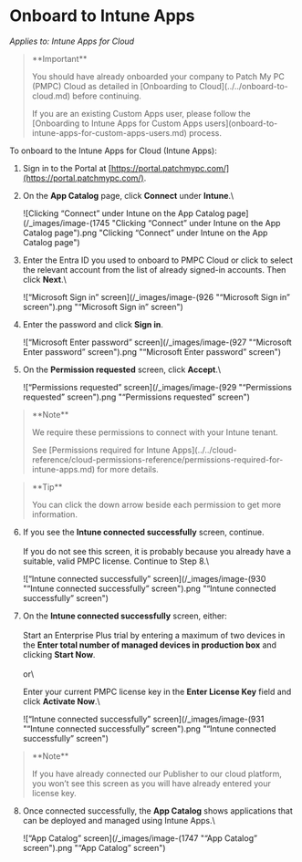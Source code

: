 # Onboard to Intune Apps

_Applies to: Intune Apps for Cloud_

<blockquote class="wp-block-quote">
<p>**Important**</p>
<p>You should have already onboarded your company to Patch My PC (PMPC) Cloud as detailed in [Onboarding to Cloud](../../onboard-to-cloud.md) before continuing.</p>
<p>If you are an existing Custom Apps user, please follow the [Onboarding to Intune Apps for Custom Apps users](onboard-to-intune-apps-for-custom-apps-users.md) process.</p>
</blockquote>

To onboard to the Intune Apps for Cloud (Intune Apps):

1. Sign in to the Portal at [https://portal.patchmypc.com/](https://portal.patchmypc.com/).
2.  On the **App Catalog** page, click **Connect** under **Intune**.\


    ![Clicking “Connect” under Intune on the App Catalog page](/_images/image-(1745 "Clicking “Connect” under Intune on the App Catalog page").png "Clicking “Connect” under Intune on the App Catalog page")
3.  Enter the Entra ID you used to onboard to PMPC Cloud or click to select the relevant account from the list of already signed-in accounts. Then click **Next**.\


    ![“Microsoft Sign in” screen](/_images/image-(926 "“Microsoft Sign in” screen").png "“Microsoft Sign in” screen")


4.  Enter the password and click **Sign in**.



    ![“Microsoft Enter password” screen](/_images/image-(927 "“Microsoft Enter password” screen").png "“Microsoft Enter password” screen")


5.  On the **Permission requested** screen, click **Accept**.\


    ![“Permissions requested” screen](/_images/image-(929 "“Permissions requested” screen").png "“Permissions requested” screen")

<blockquote class="wp-block-quote">
<p>**Note**</p>
<p>We require these permissions to connect with your Intune tenant.</p>
<p>See [Permissions required for Intune Apps](../../cloud-reference/cloud-permissions-reference/permissions-required-for-intune-apps.md) for more details.</p>
</blockquote>

<blockquote class="wp-block-quote">
<p>**Tip**</p>
<p>You can click the down arrow beside each permission to get more information.</p>
</blockquote>

6.  If you see the **Intune connected successfully** screen, continue.\
    \
    If you do not see this screen, it is probably because you already have a suitable, valid PMPC license. Continue to Step 8.\


    ![“Intune connected successfully” screen](/_images/image-(930 "“Intune connected successfully” screen").png "“Intune connected successfully” screen")


7.  On the **Intune connected successfully** screen, either:\
    \
    Start an Enterprise Plus trial by entering a maximum of two devices in the **Enter total number of managed devices in production box** and clicking **Start Now**.\
    \
    or\


    Enter your current PMPC license key in the **Enter License Key** field and click **Activate Now**.\


    ![“Intune connected successfully” screen](/_images/image-(931 "“Intune connected successfully” screen").png "“Intune connected successfully” screen")

<blockquote class="wp-block-quote">
<p>**Note**</p>
<p>If you have already connected our Publisher to our cloud platform, you won’t see this screen as you will have already entered your license key.</p>
</blockquote>

8.  Once connected successfully, the **App Catalog** shows applications that can be deployed and managed using Intune Apps.\


    ![“App Catalog” screen](/_images/image-(1747 "“App Catalog” screen").png "“App Catalog” screen")
